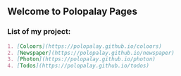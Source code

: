 ## Welcome to Polopalay Pages

### List of my project:

```markdown
1. [Coloors](https://polopalay.github.io/coloors)
2. [Newspaper](https://polopalay.github.io/newspaper)
3. [Photon](https://polopalay.github.io/photon)
4. [Todos](https://polopalay.github.io/todos)
